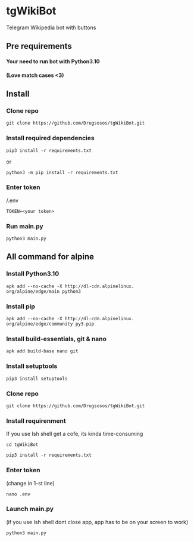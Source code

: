 # tgWikiBot

Telegram Wikipedia bot with buttons

## Pre requirements

#### Your need to run bot with Python3.10

#### (Love match cases <3)

## Install

### Clone repo  

```
git clone https://github.com/Drugsosos/tgWikiBot.git
```

### Install required dependencies

```
pip3 install -r requirements.txt
```

or

```
python3 -m pip install -r requirements.txt
```

### Enter token

/.env

```
TOKEN=<your token>
```

### Run main.py

```
python3 main.py
```

## All command for alpine

### Install Python3.10

```
apk add --no-cache -X http://dl-cdn.alpinelinux.
org/alpine/edge/main python3
```

### Install pip

```
apk add --no-cache -X http://dl-cdn.alpinelinux.
org/alpine/edge/community py3-pip
```

### Install build-essentials, git & nano

```
apk add build-base nano git
```

### Install setuptools

```
pip3 install setuptools
```

### Clone repo

```
git clone https://github.com/Drugsosos/tgWikiBot.git
```

### Install requirenment

If you use Ish shell get a cofe, its kinda time-consuming

```
cd tgWikiBot

pip3 install -r requirements.txt
```

### Enter token

(change <your token> in 1-st line)

```
nano .env
```

### Launch main.py

(if you use Ish shell dont close app, app has to be on your screen to work)

```
python3 main.py
```
